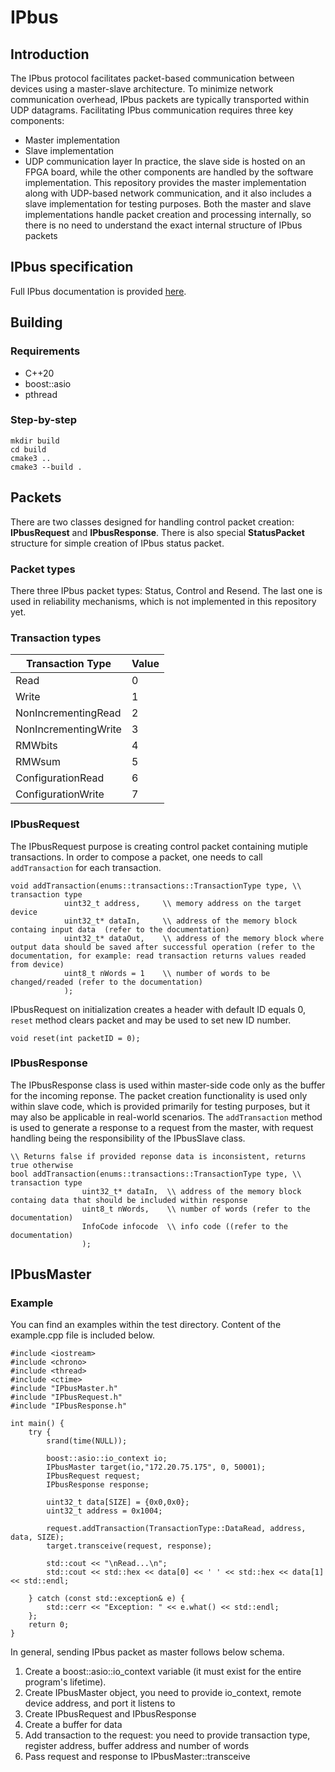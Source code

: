 # IPbus

## Introduction
The IPbus protocol facilitates packet-based communication between devices using a master-slave architecture. To minimize network communication overhead, IPbus packets are typically transported within UDP datagrams. Facilitating IPbus communication requires three key components:
- Master implementation
- Slave implementation
- UDP communication layer
In practice, the slave side is hosted on an FPGA board, while the other components are handled by the software implementation. This repository provides the master implementation along with UDP-based network communication, and it also includes a slave implementation for testing purposes. Both the master and slave implementations handle packet creation and processing internally, so there is no need to understand the exact internal structure of IPbus packets

## IPbus specification

Full IPbus documentation is provided  [here](https://ipbus.web.cern.ch/doc/user/html/_downloads/d251e03ea4badd71f62cffb24f110cfa/ipbus_protocol_v2_0.pdf).

## Building

### Requirements
- C++20
- boost::asio
- pthread

### Step-by-step
```
mkdir build
cd build
cmake3 ..
cmake3 --build .
```

## Packets
There are two classes designed for handling control packet creation: **IPbusRequest** and **IPbusResponse**. There is also special **StatusPacket** structure for simple creation of IPbus status packet.

### Packet types
There three IPbus packet types: Status, Control and Resend. The last one is used in reliability mechanisms, which is not implemented in this repository yet.

### Transaction types
| Transaction Type       | Value |
|------------------------|-------|
| Read                   | 0     |
| Write                  | 1     |
| NonIncrementingRead    | 2     |
| NonIncrementingWrite   | 3     |
| RMWbits                | 4     |
| RMWsum                 | 5     |
| ConfigurationRead      | 6     |
| ConfigurationWrite     | 7     |

### IPbusRequest
The IPbusRequest purpose is creating control packet containing mutiple transactions. In order to compose a packet, one needs to call `addTransaction` for each transaction.
```
void addTransaction(enums::transactions::TransactionType type, \\ transaction type
            uint32_t address,     \\ memory address on the target device
            uint32_t* dataIn,     \\ address of the memory block containg input data  (refer to the documentation)
            uint32_t* dataOut,    \\ address of the memory block where output data should be saved after successful operation (refer to the documentation, for example: read transaction returns values readed from device)
            uint8_t nWords = 1    \\ number of words to be changed/readed (refer to the documentation)
            );
```
IPbusRequest on initialization creates a header with default ID equals 0, `reset` method clears packet and may be used to set new ID number.
```
void reset(int packetID = 0);
```

### IPbusResponse
The IPbusResponse class is used within master-side code only as the buffer for the incoming reponse. The packet creation functionality is used only within slave code, which is provided primarily for testing purposes, but it may also be applicable in real-world scenarios. The `addTransaction` method is used to generate a response to a request from the master, with request handling being the responsibility of the IPbusSlave class.

```
\\ Returns false if provided reponse data is inconsistent, returns true otherwise
bool addTransaction(enums::transactions::TransactionType type, \\ transaction type
                uint32_t* dataIn,  \\ address of the memory block containg data that should be included within response
                uint8_t nWords,    \\ number of words (refer to the documentation)
                InfoCode infocode  \\ info code ((refer to the documentation)
                );
```

## IPbusMaster

### Example
You can find an examples within the test directory. Content of the example.cpp file is included below.
```
#include <iostream>
#include <chrono>
#include <thread>
#include <ctime>
#include "IPbusMaster.h"
#include "IPbusRequest.h"
#include "IPbusResponse.h"

int main() {
    try {
        srand(time(NULL));

        boost::asio::io_context io;
        IPbusMaster target(io,"172.20.75.175", 0, 50001);
        IPbusRequest request;
        IPbusResponse response;

        uint32_t data[SIZE] = {0x0,0x0};
        uint32_t address = 0x1004;

        request.addTransaction(TransactionType::DataRead, address, data, SIZE);
        target.transceive(request, response);

        std::cout << "\nRead...\n";
        std::cout << std::hex << data[0] << ' ' << std::hex << data[1] << std::endl;

    } catch (const std::exception& e) {
        std::cerr << "Exception: " << e.what() << std::endl;
    };
    return 0;
}
```
In general, sending IPbus packet as master follows below schema.
1. Create a boost::asio::io_context variable (it must exist for the entire program's lifetime).
2. Create IPbusMaster object, you need to provide io_context, remote device address, and port it listens to
3. Create IPbusRequest and IPbusResponse
4. Create a buffer for data
5. Add transaction to the request: you need to provide transaction type, register address, buffer address and number of words
6. Pass request and response to IPbusMaster::transceive




